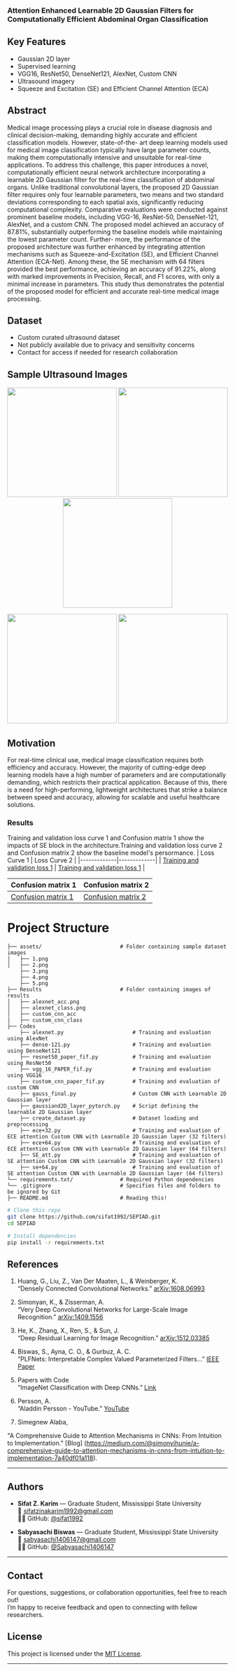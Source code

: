 ### Attention Enhanced Learnable 2D Gaussian Filters for Computationally Efficient Abdominal Organ Classification

## Key Features
- Gaussian 2D layer 
- Supervised learning 
- VGG16, ResNet50, DenseNet121, AlexNet, Custom CNN 
- Ultrasound imagery
- Squeeze and Excitation (SE) and Efficient Channel Attention (ECA)

## Abstract
Medical image processing plays a crucial role in disease diagnosis and clinical decision-making, demanding highly accurate and efficient classification models. However, state-of-the- art deep learning models used for medical image classification typically have large parameter counts, making them computationally intensive and unsuitable for real-time applications. To
address this challenge, this paper introduces a novel, computationally efficient neural network architecture incorporating a learnable 2D Gaussian filter for the real-time classification of abdominal organs. Unlike traditional convolutional layers, the proposed 2D Gaussian filter requires only four learnable parameters, two means and two standard deviations corresponding to
each spatial axis, significantly reducing computational complexity. Comparative evaluations were conducted against prominent baseline models, including VGG-16, ResNet-50, DenseNet-121, AlexNet, and a custom CNN. The proposed model achieved an accuracy of 87.81%, substantially outperforming the baseline models while maintaining the lowest parameter count. Further-
more, the performance of the proposed architecture was further enhanced by integrating attention mechanisms such as Squeeze-and-Excitation (SE), and Efficient Channel Attention (ECA-Net). Among these, the SE mechanism with 64 filters provided the best performance, achieving an accuracy of 91.22%, along with marked improvements in Precision, Recall, and F1 scores,
with only a minimal increase in parameters. This study thus demonstrates the potential of the proposed model for efficient and accurate real-time medical image processing.


## Dataset
- Custom curated ultrasound dataset  
- Not publicly available due to privacy and sensitivity concerns  
- Contact for access if needed for research collaboration

##  Sample Ultrasound Images

<p align="center">
  <img src="Assets/1.jpg" width="250" />
  <img src="Assets/2.jpg" width="250" />
  <img src="Assets/3.jpg" width="250" />
</p>

<p align="center">
  <img src="Assets/4.jpg" width="250" />
  <img src="Assets/5.jpg" width="250" />
</p>


## Motivation
For real-time clinical use, medical image classification requires both efficiency and accuracy. However, the majority of cutting-edge deep learning models have a high number of parameters and are computationally demanding, which restricts their practical application. Because of this, there is a need for high-performing, lightweight architectures that strike a balance between speed and accuracy, allowing for scalable and useful healthcare solutions.


### Results
Training and validation loss curve 1 and Confusion matrix 1 show the impacts of SE block in the architecture.Training and validation loss curve 2 and Confusion matrix 2 show the baseline model's persormance.
| Loss Curve 1 | Loss Curve 2 |
|-------------|-------------|
| [Training and validation loss 1](Results/stv-2.png) | [Training and validation loss 1](Results/gse.png) |

| Confusion matrix 1  | Confusion matrix 2  |
|-------------|-------------|
| [Confusion matrix 1](Results/sc.png) | [Confusion matrix 2](Results/gsec.png) |



# Project Structure

```
├── assets/                         # Folder containing sample dataset images
│   ├── 1.png
│   ├── 2.png
    ├── 3.png
    ├── 4.png
    ├── 5.png
├── Results                         # Folder containing images of results
│   ├── alexnet_acc.png
│   ├── alexnet_class.png
│   ├── custom_cnn_acc
|   ├── custom_cnn_class
├── Codes
    ├── alexnet.py                      # Training and evaluation using AlexNet
    ├── dense-121.py                    # Training and evaluation using DenseNet121
    ├── resnet50_paper_fif.py           # Training and evaluation using ResNet50
    ├── vgg_16_PAPER_fif.py             # Training and evaluation using VGG16
    ├── custom_cnn_paper_fif.py         # Training and evaluation of custom CNN
    ├── gauss_final.py                  # Custom CNN with Learnable 2D Gaussian layer
    ├── gaussiand2D_layer_pytorch.py    # Script defining the learnable 2D Gaussian layer
    ├── create_dataset.py               # Dataset loading and preprocessing
    ├── ece+32.py                       # Training and evaluation of ECE attention Custom CNN with Learnable 2D Gaussian layer (32 filters)
    ├── ece+64.py                       # Training and evaluation of ECE attention Custom CNN with Learnable 2D Gaussian layer (64 filters)
    ├── SE_att.py                       # Training and evaluation of SE attention Custom CNN with Learnable 2D Gaussian layer (32 filters)
    ├── se+64.py                        # Training and evaluation of SE attention Custom CNN with Learnable 2D Gaussian layer (64 filters)       
└── requirements.txt/               # Required Python dependencies
└── .gitignore                      # Specifies files and folders to be ignored by Git
├── README.md                       # Reading this!

```       



```bash
# Clone this repo
git clone https://github.com/sifat1992/SEPIAD.git
cd SEPIAD

# Install dependencies
pip install -r requirements.txt
```

## References

1. Huang, G., Liu, Z., Van Der Maaten, L., & Weinberger, K.  
   “Densely Connected Convolutional Networks.” [arXiv:1608.06993](https://arxiv.org/pdf/1608.06993)

2. Simonyan, K., & Zisserman, A.  
   “Very Deep Convolutional Networks for Large-Scale Image Recognition.” [arXiv:1409.1556](https://arxiv.org/pdf/1409.1556)

3. He, K., Zhang, X., Ren, S., & Sun, J.  
   “Deep Residual Learning for Image Recognition.” [arXiv:1512.03385](https://arxiv.org/pdf/1512.03385)

4. Biswas, S., Ayna, C. O., & Gurbuz, A. C.  
   “PLFNets: Interpretable Complex Valued Parameterized Filters...” [IEEE Paper](https://doi.org/10.1109/trs.2024.3486183)

5. Papers with Code  
   “ImageNet Classification with Deep CNNs.” [Link](https://paperswithcode.com/paper/imagenet-classification-with-deep)

6. Persson, A.  
   “Aladdin Persson - YouTube.” [YouTube](https://www.youtube.com/@AladdinPersson)

7. Simegnew Alaba,

  "A Comprehensive Guide to Attention Mechanisms in CNNs: From Intuition to Implementation." [Blog] (https://medium.com/@simonyihunie/a-comprehensive-guide-to-attention-mechanisms-in-cnns-from-intuition-to-implementation-7a40df01a118).

---


## Authors

- **Sifat Z. Karim** — Graduate Student, Mississippi State University  
  📧 [sifatzinakarim1992@gmail.com](mailto:sifatzinakarim1992@gmail.com)  
  🧑‍💻 GitHub: [@sifat1992](https://github.com/sifat1992)

- **Sabyasachi Biswas** — Graduate Student, Mississippi State University  
  📧 [sabyasachi1406147@gmail.com](mailto:sabyasachi1406147@gmail.com)  
  🧑‍💻 GitHub: [@Sabyasachi1406147](https://github.com/Sabyasachi1406147)
---

## Contact

For questions, suggestions, or collaboration opportunities, feel free to reach out!  
I’m happy to receive feedback and open to connecting with fellow researchers.

## License
This project is licensed under the [MIT License](LICENSE).


---




